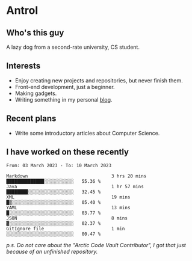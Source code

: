 # Antrol

## Who's this guy

A lazy dog from a second-rate university, CS student.

## Interests

* Enjoy creating new projects and repositories, but never finish them.
* Front-end development, just a beginner.
* Making gadgets.
* Writing something in my personal [blog](https://blog.antrol.xyz/).

## Recent plans

* Write some introductory articles about Computer Science.

<!--
* Try to develop a website for [Anime4KCPP](https://github.com/TianZerL/Anime4KCPP).
* Develop a Markdown renderer which user can customize its css, of course it is GUI-based.~~(If I could finish  it before getting bored)~~
* Work with my [teammates](https://github.com/SWJTU-Lazy-Dogs).
* Find something interests me, as a hobby after finishing my ~~boring~~ homework.
-->

## I have worked on these recently

<!--START_SECTION:waka-->

```text
From: 03 March 2023 - To: 10 March 2023

Markdown                               3 hrs 20 mins   ██████████████░░░░░░░░░░░   55.36 %
Java                                   1 hr 57 mins    ████████░░░░░░░░░░░░░░░░░   32.45 %
XML                                    19 mins         █▒░░░░░░░░░░░░░░░░░░░░░░░   05.40 %
YAML                                   13 mins         █░░░░░░░░░░░░░░░░░░░░░░░░   03.77 %
JSON                                   8 mins          ▓░░░░░░░░░░░░░░░░░░░░░░░░   02.37 %
GitIgnore file                         1 min           ░░░░░░░░░░░░░░░░░░░░░░░░░   00.47 %
```

<!--END_SECTION:waka-->

*p.s.  Do not care about the "Arctic Code Vault Contributor", I got that just because of an unfinished repository.*

<!--
**qzmlgfj/qzmlgfj** is a ✨ _special_ ✨ repository because its `README.md` (this file) appears on your GitHub profile.

Here are some ideas to get you started:

- 🔭 I’m currently working on ...
- 🌱 I’m currently learning ...
- 👯 I’m looking to collaborate on ...
- 🤔 I’m looking for help with ...
- 💬 Ask me about ...
- 📫 How to reach me: ...
- 😄 Pronouns: ...
- ⚡ Fun fact: ...
-->
